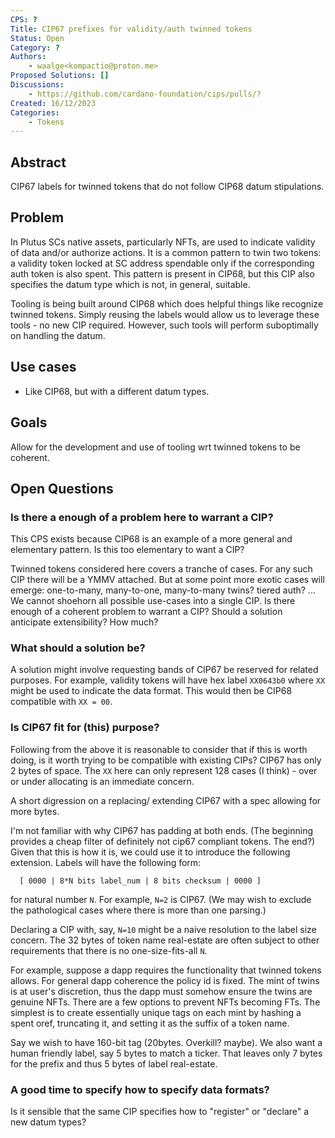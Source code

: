```yaml
---
CPS: ?
Title: CIP67 prefixes for validity/auth twinned tokens
Status: Open
Category: ?
Authors:
    - waalge<kompactio@proton.me>
Proposed Solutions: []
Discussions:
    - https://github.com/cardano-foundation/cips/pulls/?
Created: 16/12/2023
Categories:
    - Tokens
---
```


## Abstract

CIP67 labels for twinned tokens that do not follow CIP68 datum stipulations.

## Problem

In Plutus SCs native assets, particularly NFTs, are used to indicate validity of data and/or authorize actions.
It is a common pattern to twin two tokens: a validity token locked at SC address spendable only if the corresponding auth token is also spent. 
This pattern is present in CIP68, but this CIP also specifies the datum type which is not, in general, suitable. 

Tooling is being built around CIP68 which does helpful things like recognize twinned tokens.
Simply reusing the labels would allow us to leverage these tools - no new CIP required. 
However, such tools will perform suboptimally on handling the datum. 

## Use cases

- Like CIP68, but with a different datum types.

## Goals

Allow for the development and use of tooling wrt twinned tokens to be coherent.

## Open Questions

### Is there a enough of a problem here to warrant a CIP? 

This CPS exists because CIP68 is an example of a more general and elementary pattern.
Is this too elementary to want a CIP?

Twinned tokens considered here covers a tranche of cases.
For any such CIP there will be a YMMV attached.
But at some point more exotic cases will emerge: one-to-many, many-to-one, many-to-many twins? tiered auth? ...
We cannot shoehorn all possible use-cases into a single CIP. 
Is there enough of a coherent problem to warrant a CIP?
Should a solution anticipate extensibility? How much?

### What should a solution be?

A solution might involve requesting bands of CIP67 be reserved for related purposes. 
For example, validity tokens will have hex label `XX0643b0` where `XX` might be used to indicate the data format. 
This would then be CIP68 compatible with `XX = 00`.

### Is CIP67 fit for (this) purpose? 

Following from the above it is reasonable to consider that if this is worth doing, 
is it worth trying to be compatible with existing CIPs?
CIP67 has only 2 bytes of space.
The `XX` here can only represent 128 cases (I think) - over or under allocating is an immediate concern. 

A short digression on a replacing/ extending CIP67 with a spec allowing for more bytes.

I'm not familiar with why CIP67 has padding at both ends. 
(The beginning provides a cheap filter of definitely not cip67 compliant tokens. The end?)
Given that this is how it is, we could use it to introduce the following extension. 
Labels will have the following form: 
```
  [ 0000 | 8*N bits label_num | 8 bits checksum | 0000 ]
```
for natural number `N`. For example, `N=2` is CIP67.
(We may wish to exclude the pathological cases where there is more than one parsing.)

Declaring a CIP with, say, `N=10` might be a naive resolution to the label size concern. 
The 32 bytes of token name real-estate are often subject to other requirements that there is no one-size-fits-all `N`. 

For example, suppose a dapp requires the functionality that twinned tokens allows. 
For general dapp coherence the policy id is fixed.
The mint of twins is at user's discretion, thus the dapp must somehow ensure the twins are genuine NFTs. 
There are a few options to prevent NFTs becoming FTs.
The simplest is to create essentially unique tags on each mint by hashing a spent oref, truncating it, and setting it as the suffix of a token name.

Say we wish to have 160-bit tag (20bytes. Overkill? maybe). 
We also want a human friendly label, say 5 bytes to match a ticker.
That leaves only 7 bytes for the prefix and thus 5 bytes of label real-estate.

### A good time to specify how to specify data formats? 

Is it sensible that the same CIP specifies how to "register" or "declare" a new datum types?
